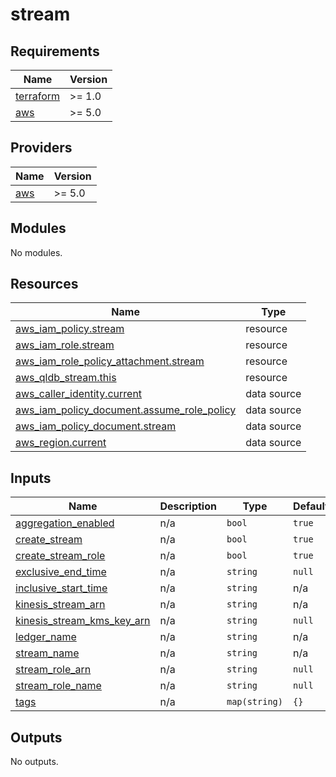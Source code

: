 # stream

<!-- BEGINNING OF PRE-COMMIT-TERRAFORM DOCS HOOK -->
## Requirements

| Name | Version |
|------|---------|
| <a name="requirement_terraform"></a> [terraform](#requirement\_terraform) | >= 1.0 |
| <a name="requirement_aws"></a> [aws](#requirement\_aws) | >= 5.0 |

## Providers

| Name | Version |
|------|---------|
| <a name="provider_aws"></a> [aws](#provider\_aws) | >= 5.0 |

## Modules

No modules.

## Resources

| Name | Type |
|------|------|
| [aws_iam_policy.stream](https://registry.terraform.io/providers/hashicorp/aws/latest/docs/resources/iam_policy) | resource |
| [aws_iam_role.stream](https://registry.terraform.io/providers/hashicorp/aws/latest/docs/resources/iam_role) | resource |
| [aws_iam_role_policy_attachment.stream](https://registry.terraform.io/providers/hashicorp/aws/latest/docs/resources/iam_role_policy_attachment) | resource |
| [aws_qldb_stream.this](https://registry.terraform.io/providers/hashicorp/aws/latest/docs/resources/qldb_stream) | resource |
| [aws_caller_identity.current](https://registry.terraform.io/providers/hashicorp/aws/latest/docs/data-sources/caller_identity) | data source |
| [aws_iam_policy_document.assume_role_policy](https://registry.terraform.io/providers/hashicorp/aws/latest/docs/data-sources/iam_policy_document) | data source |
| [aws_iam_policy_document.stream](https://registry.terraform.io/providers/hashicorp/aws/latest/docs/data-sources/iam_policy_document) | data source |
| [aws_region.current](https://registry.terraform.io/providers/hashicorp/aws/latest/docs/data-sources/region) | data source |

## Inputs

| Name | Description | Type | Default | Required |
|------|-------------|------|---------|:--------:|
| <a name="input_aggregation_enabled"></a> [aggregation\_enabled](#input\_aggregation\_enabled) | n/a | `bool` | `true` | no |
| <a name="input_create_stream"></a> [create\_stream](#input\_create\_stream) | n/a | `bool` | `true` | no |
| <a name="input_create_stream_role"></a> [create\_stream\_role](#input\_create\_stream\_role) | n/a | `bool` | `true` | no |
| <a name="input_exclusive_end_time"></a> [exclusive\_end\_time](#input\_exclusive\_end\_time) | n/a | `string` | `null` | no |
| <a name="input_inclusive_start_time"></a> [inclusive\_start\_time](#input\_inclusive\_start\_time) | n/a | `string` | n/a | yes |
| <a name="input_kinesis_stream_arn"></a> [kinesis\_stream\_arn](#input\_kinesis\_stream\_arn) | n/a | `string` | n/a | yes |
| <a name="input_kinesis_stream_kms_key_arn"></a> [kinesis\_stream\_kms\_key\_arn](#input\_kinesis\_stream\_kms\_key\_arn) | n/a | `string` | `null` | no |
| <a name="input_ledger_name"></a> [ledger\_name](#input\_ledger\_name) | n/a | `string` | n/a | yes |
| <a name="input_stream_name"></a> [stream\_name](#input\_stream\_name) | n/a | `string` | n/a | yes |
| <a name="input_stream_role_arn"></a> [stream\_role\_arn](#input\_stream\_role\_arn) | n/a | `string` | `null` | no |
| <a name="input_stream_role_name"></a> [stream\_role\_name](#input\_stream\_role\_name) | n/a | `string` | `null` | no |
| <a name="input_tags"></a> [tags](#input\_tags) | n/a | `map(string)` | `{}` | no |

## Outputs

No outputs.
<!-- END OF PRE-COMMIT-TERRAFORM DOCS HOOK -->
